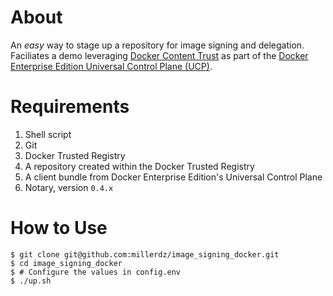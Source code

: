 # About

An *easy* way to stage up a repository for image signing and delegation. Faciliates a demo leveraging [Docker Content Trust](https://docs.docker.com/engine/security/trust/content_trust/) as part of the [Docker Enterprise Edition Universal Control Plane (UCP)](https://docs.docker.com/ee/ucp/).

# Requirements

1. Shell script
2. Git
3. Docker Trusted Registry
4. A repository created within the Docker Trusted Registry
4. A client bundle from Docker Enterprise Edition's Universal Control Plane
5. Notary, version ```0.4.x```

# How to Use

```
$ git clone git@github.com:millerdz/image_signing_docker.git
$ cd image_signing_docker
$ # Configure the values in config.env
$ ./up.sh
```

